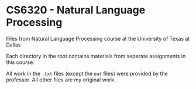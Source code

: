 # CS6320 - Natural Language Processing
Files from Natural Language Processing course at the University of Texas at Dallas

Each directory in the root contains materials from seperate assignments in this course.

All work in the `.txt` files (except the `out` files) were provided by the professor. All other files are my original work.
